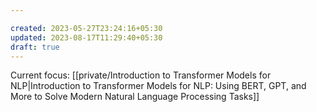 ```yaml
---

created: 2023-05-27T23:24:16+05:30
updated: 2023-08-17T11:29:40+05:30
draft: true
---
```


Current focus: [[private/Introduction to Transformer Models for NLP|Introduction to Transformer Models for NLP: Using BERT, GPT, and More to Solve Modern Natural Language Processing Tasks]]


